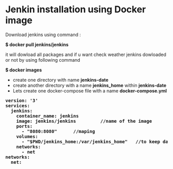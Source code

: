 <h1> Jenkin installation using Docker image </h1>

Download jenkins using command :

<b>$ docker pull jenkins/jenkins</b>

it will dowload all packages and if u want check weather jenkins dowloaded or not by using following command

<b> $ docker images </b>

- create one directory with name <b>jenkins-date</b>
- create another directory with a name <b>jenkins_home</b> within <b>jenkins-date</b>
- Lets create one docker-compose file with a name <b>docker-compose.yml</b>
 
<b>
  <pre>version: &apos;3&apos;
services:
  jenkins:
    container_name: jenkins
    image: jenkins/jenkins         //name of the image
    ports:
      - &quot;8080:8080&quot;      //maping
    volumes:
      - &quot;$PWD/jenkins_home:/var/jenkins_home&quot;   //to keep data in /var/jenkins_home
    networks:
      - net
networks:
  net:
</pre>
</b>


